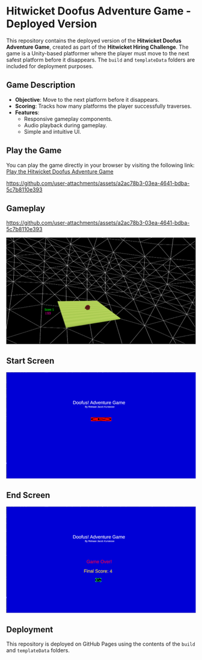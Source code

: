 # Hitwicket Doofus Adventure Game - Deployed Version

This repository contains the deployed version of the **Hitwicket Doofus Adventure Game**, created as part of the **Hitwicket Hiring Challenge**. The game is a Unity-based platformer where the player must move to the next safest platform before it disappears. The `build` and `templateData` folders are included for deployment purposes.

## Game Description
- **Objective**: Move to the next platform before it disappears.
- **Scoring**: Tracks how many platforms the player successfully traverses.
- **Features**:
  - Responsive gameplay components.
  - Audio playback during gameplay.
  - Simple and intuitive UI.

## Play the Game
You can play the game directly in your browser by visiting the following link:  
[Play the Hitwicket Doofus Adventure Game](https://rishn.github.io/HW-Test-D/)

https://github.com/user-attachments/assets/a2ac78b3-03ea-4641-bdba-5c7b8110e393

## Gameplay

https://github.com/user-attachments/assets/a2ac78b3-03ea-4641-bdba-5c7b8110e393

<p align="center">
  <img src="https://github.com/rishn/HW_2024_Test/blob/master/gameplay/game.png?raw=true" alt="Gameplay" />
</p>

## Start Screen
<p align="center">
  <img src="https://github.com/rishn/HW_2024_Test/blob/master/gameplay/start_screen.png?raw=true" alt="Start" />
</p>

## End Screen
<p align="center">
  <img src="https://github.com/rishn/HW_2024_Test/blob/master/gameplay/end_screen.png?raw=true" alt="End" />
</p>

## Deployment
This repository is deployed on GitHub Pages using the contents of the `build` and `templateData` folders.
